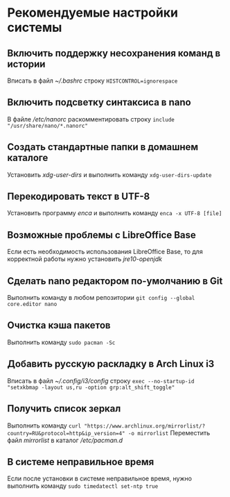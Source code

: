 # Рекомендуемые настройки системы

## Включить поддержку несохранения команд в истории
Вписать в файл *~/.bashrc* строку `HISTCONTROL=ignorespace`

## Включить подсветку синтаксиса в nano
В файле */etc/nanorc* раскомментировать строку `include "/usr/share/nano/*.nanorc"`

## Создать стандартные папки в домашнем каталоге
Установить *xdg-user-dirs* и выполнить команду `xdg-user-dirs-update`

## Перекодировать текст в UTF-8
Установить программу *enca* и выполнить команду `enca -x UTF-8 [file]`

## Возможные проблемы с LibreOffice Base
Если есть необходимость использования LibreOffice Base, то для корректной работы нужно установить *jre10-openjdk*

## Сделать nano редактором по-умолчанию в Git
Выполнить команду в любом репозитории `git config --global core.editor nano`

## Очистка кэша пакетов
Выполнить команду `sudo pacman -Sc`

## Добавить русскую раскладку в Arch Linux i3
Вписать в файл *~/.config/i3/config* строку `exec --no-startup-id "setxkbmap -layout us,ru -option grp:alt_shift_toggle"`

## Получить список зеркал
Выполнить команду `curl "https://www.archlinux.org/mirrorlist/?country=RU&protocol=http&ip_version=4" -o mirrorlist`
Переместить файл *mirrorlist* в каталог */etc/pacman.d*

## В системе неправильное время
Если после установки в системе неправильное время, нужно выполнить команду `sudo timedatectl set-ntp true`
